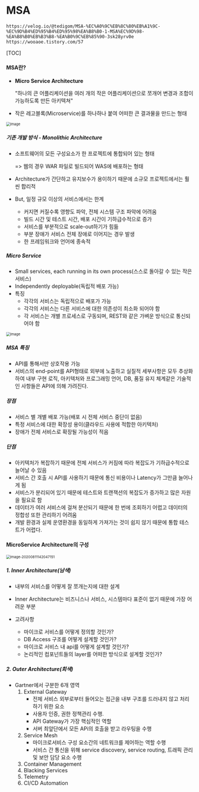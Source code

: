 # MSA

```
https://velog.io/@tedigom/MSA-%EC%A0%9C%EB%8C%80%EB%A1%9C-%EC%9D%B4%ED%95%B4%ED%95%98%EA%B8%B0-1-MSA%EC%9D%98-%EA%B8%B0%EB%B3%B8-%EA%B0%9C%EB%85%90-3sk28yrv0e
https://wooaoe.tistory.com/57
```



[TOC]



#### MSA란?

- **Micro Service Architecture**

  "하나의 큰 어플리케이션을 여러 개의 작은 어플리케이션으로 쪼개어 변경과 조합이 가능하도록 만든 아키텍쳐"

- 작은 레고블록(Microservice)를 하나하나 붙여 어떠한 큰 결과물을 만드는 형태

<img src="https://user-images.githubusercontent.com/33229855/89859580-467b5f80-dbdc-11ea-8032-8e2f49b2bf9d.png" alt="image" style="zoom:67%;" />



##### 기존 개발 방식 - Monolithic Architecture

- 소프트웨어의 모든 구성요소가 한 프로젝트에 통합되어 있는 형태

  => 웹의 경우 WAR 파일로 빌드되어 WAS에 배포하는 형태

- Architecture가 간단하고 유지보수가 용이하기 때문에 소규모 프로젝트에서는 훨씬 합리적

- But, 일정 규모 이상의 서비스에서는 한계

  - 커지면 커질수록 영향도 파악, 전체 시스템 구조 파악에 어려움
  - 빌드 시간 및 테스트 시간, 배포 시간이 기하급수적으로 증가
  - 서비스를 부분적으로 scale-out하기가 힘듦
  - 부분 장애가 서비스 전체 장애로 이어지는 경우 발생
  - 한 프레임워크와 언어에 종속적



##### Micro Service

- Small services, each running in its own process(스스로 돌아갈 수 있는 작은 서비스)
- Independently deployable(독립적 배포 가능)
- 특징
  - 각각의 서비스는 독립적으로 배포가 가능
  - 각각의 서비스는 다른 서비스에 대한 의존성이 최소화 되어야 함
  - 각 서비스는 개별 프로세스로 구동되며, REST와 같은 가벼운 방식으로 통신되어야 함

<img src="https://user-images.githubusercontent.com/33229855/89859889-02d52580-dbdd-11ea-909e-b42d12060d80.png" alt="image" style="zoom:67%;" />



##### MSA 특징

- API를 통해서만 상호작용 가능
- 서비스의 end-point를 API형태로 외부에 노출하고 실질적 세부사항은 모두 추상화하여 내부 구현 로직, 아키텍처와 프로그래밍 언어, DB, 품질 유지 체계같은 기술적인 사항들은 API에 의해 가려진다.



##### 장점

- 서비스 별 개별 배포 가능(배포 시 전체 서비스 중단이 없음)
- 특정 서비스에 대한 확장성 용이(클라우드 사용에 적합한 아키텍처)
- 장애가 전체 서비스로 확장될 가능성이 적음



##### 단점

- 아키텍처가 복잡하기 때문에 전체 서비스가 커짐에 따라 복잡도가 기하급수적으로 늘어날 수 있음
- 서비스 간 호출 시 API를 사용하기 때문에 통신 비용이나 Latency가 그만큼 늘어나게 됨
- 서비스가 분리되어 있기 때문에 테스트와 트랜잭션의 복잡도가 증가하고 많은 자원을 필요로 함
- 데이터가 여러 서비스에 걸쳐 분산되기 때문에 한 번에 조회하기 어렵고 데이터의 정합성 또한 관리하기 어려움
- 개발 환경과 실제 운영환경을 동일하게 가져가는 것이 쉽지 않기 때문에 통합 테스트가 어렵다.





#### MicroService Architecture의 구성

<img src="C:\Users\multicampus\AppData\Roaming\Typora\typora-user-images\image-20200811142047151.png" alt="image-20200811142047151" style="zoom:67%;" />

##### 1. Inner Architecture(남색)

- 내부의 서비스를 어떻게 잘 쪼개는지에 대한 설계

- Inner Architecture는 비즈니스나 서비스, 시스템마다 표준이 없기 때문에 가장 어려운 부분

- 고려사항

  - 마이크로 서비스를 어떻게 정의할 것인가?
  - DB Access 구조를 어떻게 설계할 것인가?
  - 마이크로 서비스 내 api를 어떻게 설계할 것인가?
  - 논리적인 컴포넌트들의 layer를 어떠한 방식으로 설계할 것인가?

  

##### 2. Outer Architecture(회색)

- Gartner에서 구분한 6개 영역
  1. External Gateway
     - 전체 서비스 외부로부터 들어오는 접근을 내부 구조를 드러내지 않고 처리하기 위한 요소
     - 사용자 인증, 권한 정책관리 수행.
     - API Gateway가 가장 핵심적인 역할
     - 서버 최앞단에서 모든 APi의 호출을 받고 라우팅을 수행
  2. Service Mesh
     - 마이크로서비스 구성 요소간의 네트워크를 제어하는 역할 수행
     - 서비스 간 통신을 위해 service discovery, service routing, 트래픽 관리 및 보안 담당 요소 수행
  3. Container Management
  4. Blacking Services
  5. Telemetry
  6. CI/CD Automation





